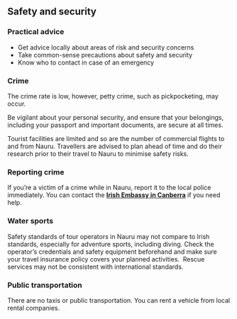 ## Safety and security

### **Practical advice**

* Get advice locally about areas of risk and security concerns
* Take common-sense precautions about safety and security
* Know who to contact in case of an emergency

### **Crime**

The crime rate is low, however, petty crime, such as pickpocketing, may occur.

Be vigilant about your personal security, and ensure that your belongings, including your passport and important documents, are secure at all times.

Tourist facilities are limited and so are the number of commercial flights to and from Nauru. Travellers are advised to plan ahead of time and do their research prior to their travel to Nauru to minimise safety risks.

### **Reporting crime**

If you’re a victim of a crime while in Nauru, report it to the local police immediately. You can contact the [**Irish Embassy in Canberra**](/en/australia/canberra/) if you need help.

### **Water sports**

Safety standards of tour operators in Nauru may not compare to Irish standards, especially for adventure sports, including diving. Check the operator’s credentials and safety equipment beforehand and make sure your travel insurance policy covers your planned activities.  Rescue services may not be consistent with international standards.

### **Public transportation**

There are no taxis or public transportation. You can rent a vehicle from local rental companies.